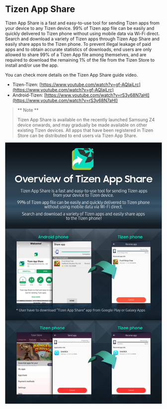 # Tizen App Share

Tizen App Share is a fast and easy-to-use tool for sending Tizen apps from your device to any Tizen device. 99% of Tizen app file can be easily and quickly delivered to Tizen phone without using mobile data via Wi-Fi direct. Search and download a variety of Tizen apps through Tizen App Share and easily share apps to the Tizen phone.
To prevent illegal leakage of paid apps and to obtain accurate statistics of downloads, end users are only allowed to share 99% of a Tizen App file among themselves, and are required to download the remaining 1% of the file from the Tizen Store to install and/or use the app.

You can check more details on the Tizen App Share guide video.

- Tizen-Tizen: [https://www.youtube.com/watch?v=gf-AQIajLrc](https://www.youtube.com/watch?v=gf-AQIajLrc) 
- Android-Tizen: [https://www.youtube.com/watch?v=rS3y68N7aHI](https://www.youtube.com/watch?v=rS3y68N7aHI) 

> ** Note **  
>
> Tizen App Share is available on the recently launched Samsung Z4 device onwards, and may gradually be made available on other existing Tizen devices. All apps that have been registered in Tizen Store can be distributed to end users via Tizen App Share.

![img](media/appshare_0627.png)